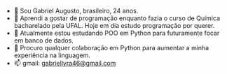 - 👋 Sou Gabriel Augusto, brasileiro, 24 anos.
- 👀 Aprendi a gostar de programação enquanto fazia o curso de Química bacharelado pela UFAL. Hoje em dia estudo programação por querer.
- 🌱 Atualmente estou estudando POO em Python para futuramente focar em banco de dados. 
- 💞️ Procuro qualquer colaboração em Python para aumentar a minha experiência na linguagem.
- 📫 gmail: gabriellyra46@gmail.com

<!---
Bielbr123/Bielbr123 is a ✨ special ✨ repository because its `README.md` (this file) appears on your GitHub profile.
You can click the Preview link to take a look at your changes.
--->
